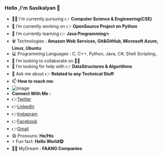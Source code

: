 ### Hello ,I'm Sasikalyan 👋

- 👨‍🎓 I'm currently pursuing 👉 **Computer Science & Engineering(CSE)**
- 🔭 I’m currently working on 👉 **OpenSource Project on Python**
- 🌱 I’m currently learning 👉 **Java Programming**☕
- 🗑️ Technologies : **Amazon Web Services, Git&GitHub, Microsoft Azure, Linux, Ubuntu**
- 💻 Programming Languages : C, C++, Python, Java, C#, Shell Scripting..
- 👯 I’m looking to collaborate on 🤷‍♂️
- 🤔 I’m looking for help with 👉 **DataStructures & Algorithms**
- 💬 Ask me about 👉 **Related to any Technical Stuff**
- 📫 **How to reach me**:
- ![image](https://user-images.githubusercontent.com/67740644/124905249-7c4ee100-e003-11eb-880b-32e875f2192e.png)
- **Connect With Me :**
- 👉[Twitter](https://twitter.com/iamSasikalyan)
- 👉[LinkedIn](https://www.linkedin.com/in/sasikalyan-kanakam-857b40197/)
- 👉[Instagram](https://www.instagram.com/sasikalyan__tagore__/)
- 👉[Facebook](https://www.facebook.com/sasikalyan.kanakam/)
- 👉[Gmail](kanakamsasikalyan1@gmail.com)
- 😄 Pronouns: **He/His**
- ⚡ Fun fact: **Hello World😋**
- 🐱‍🏍 MyDream : **FAANG Companies**
